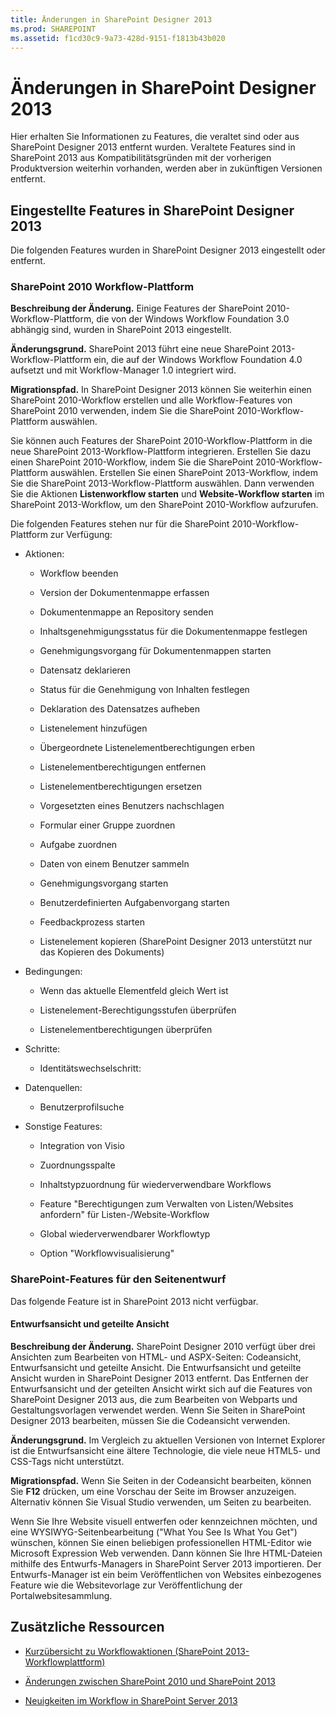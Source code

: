 ```yaml
---
title: Änderungen in SharePoint Designer 2013
ms.prod: SHAREPOINT
ms.assetid: f1cd30c9-9a73-428d-9151-f1813b43b020
---
```



# Änderungen in SharePoint Designer 2013
Hier erhalten Sie Informationen zu Features, die veraltet sind oder aus SharePoint Designer 2013 entfernt wurden. Veraltete Features sind in SharePoint 2013 aus Kompatibilitätsgründen mit der vorherigen Produktversion weiterhin vorhanden, werden aber in zukünftigen Versionen entfernt.
## Eingestellte Features in SharePoint Designer 2013
<a name="WhatsChangedSharePointDesigner2013_DiscontinuedFeatures"> </a>

Die folgenden Features wurden in SharePoint Designer 2013 eingestellt oder entfernt.
  
    
    

### SharePoint 2010 Workflow-Plattform
<a name="WhatsChangedSharePointDesigner2013_WorkflowPlatform"> </a>

 **Beschreibung der Änderung.** Einige Features der SharePoint 2010-Workflow-Plattform, die von der Windows Workflow Foundation 3.0 abhängig sind, wurden in SharePoint 2013 eingestellt.
  
    
    
 **Änderungsgrund.** SharePoint 2013 führt eine neue SharePoint 2013-Workflow-Plattform ein, die auf der Windows Workflow Foundation 4.0 aufsetzt und mit Workflow-Manager 1.0 integriert wird.
  
    
    
 **Migrationspfad.** In SharePoint Designer 2013 können Sie weiterhin einen SharePoint 2010-Workflow erstellen und alle Workflow-Features von SharePoint 2010 verwenden, indem Sie die SharePoint 2010-Workflow-Plattform auswählen.
  
    
    
Sie können auch Features der SharePoint 2010-Workflow-Plattform in die neue SharePoint 2013-Workflow-Plattform integrieren. Erstellen Sie dazu einen SharePoint 2010-Workflow, indem Sie die SharePoint 2010-Workflow-Plattform auswählen. Erstellen Sie einen SharePoint 2013-Workflow, indem Sie die SharePoint 2013-Workflow-Plattform auswählen. Dann verwenden Sie die Aktionen **Listenworkflow starten** und **Website-Workflow starten** im SharePoint 2013-Workflow, um den SharePoint 2010-Workflow aufzurufen.
  
    
    
Die folgenden Features stehen nur für die SharePoint 2010-Workflow-Plattform zur Verfügung:
  
    
    

- Aktionen:
    
  - Workflow beenden
    
  
  - Version der Dokumentenmappe erfassen
    
  
  - Dokumentenmappe an Repository senden
    
  
  - Inhaltsgenehmigungsstatus für die Dokumentenmappe festlegen
    
  
  - Genehmigungsvorgang für Dokumentenmappen starten
    
  
  - Datensatz deklarieren
    
  
  - Status für die Genehmigung von Inhalten festlegen
    
  
  - Deklaration des Datensatzes aufheben
    
  
  - Listenelement hinzufügen 
    
  
  - Übergeordnete Listenelementberechtigungen erben
    
  
  - Listenelementberechtigungen entfernen
    
  
  - Listenelementberechtigungen ersetzen
    
  
  - Vorgesetzten eines Benutzers nachschlagen
    
  
  - Formular einer Gruppe zuordnen
    
  
  - Aufgabe zuordnen
    
  
  - Daten von einem Benutzer sammeln
    
  
  - Genehmigungsvorgang starten
    
  
  - Benutzerdefinierten Aufgabenvorgang starten
    
  
  - Feedbackprozess starten
    
  
  - Listenelement kopieren (SharePoint Designer 2013 unterstützt nur das Kopieren des Dokuments)
    
  
- Bedingungen:
    
  - Wenn das aktuelle Elementfeld gleich Wert ist
    
  
  - Listenelement-Berechtigungsstufen überprüfen
    
  
  - Listenelementberechtigungen überprüfen
    
  
- Schritte:
    
  - Identitätswechselschritt:
    
  
- Datenquellen:
    
  - Benutzerprofilsuche
    
  
- Sonstige Features:
    
  - Integration von Visio
    
  
  - Zuordnungsspalte
    
  
  - Inhaltstypzuordnung für wiederverwendbare Workflows
    
  
  - Feature "Berechtigungen zum Verwalten von Listen/Websites anfordern" für Listen-/Website-Workflow
    
  
  - Global wiederverwendbarer Workflowtyp
    
  
  - Option "Workflowvisualisierung"
    
  

### SharePoint-Features für den Seitenentwurf
<a name="WhatsChangedSharePointDesigner2013_PageDesignFeatures"> </a>

Das folgende Feature ist in SharePoint 2013 nicht verfügbar.
  
    
    

#### Entwurfsansicht und geteilte Ansicht
<a name="WhatsChangedSharePointDesigner2013_DesignViewSplitView"> </a>

 **Beschreibung der Änderung.** SharePoint Designer 2010 verfügt über drei Ansichten zum Bearbeiten von HTML- und ASPX-Seiten: Codeansicht, Entwurfsansicht und geteilte Ansicht. Die Entwurfsansicht und geteilte Ansicht wurden in SharePoint Designer 2013 entfernt. Das Entfernen der Entwurfsansicht und der geteilten Ansicht wirkt sich auf die Features von SharePoint Designer 2013 aus, die zum Bearbeiten von Webparts und Gestaltungsvorlagen verwendet werden. Wenn Sie Seiten in SharePoint Designer 2013 bearbeiten, müssen Sie die Codeansicht verwenden.
  
    
    
 **Änderungsgrund.** Im Vergleich zu aktuellen Versionen von Internet Explorer ist die Entwurfsansicht eine ältere Technologie, die viele neue HTML5- und CSS-Tags nicht unterstützt.
  
    
    
 **Migrationspfad.** Wenn Sie Seiten in der Codeansicht bearbeiten, können Sie **F12** drücken, um eine Vorschau der Seite im Browser anzuzeigen. Alternativ können Sie Visual Studio verwenden, um Seiten zu bearbeiten.
  
    
    
Wenn Sie Ihre Website visuell entwerfen oder kennzeichnen möchten, und eine WYSIWYG-Seitenbearbeitung ("What You See Is What You Get") wünschen, können Sie einen beliebigen professionellen HTML-Editor wie Microsoft Expression Web verwenden. Dann können Sie Ihre HTML-Dateien mithilfe des Entwurfs-Managers in SharePoint Server 2013 importieren. Der Entwurfs-Manager ist ein beim Veröffentlichen von Websites einbezogenes Feature wie die Websitevorlage zur Veröffentlichung der Portalwebsitesammlung.
  
    
    

## Zusätzliche Ressourcen
<a name="WhatsChangedSharePointDesigner2013_AdditionalResources"> </a>


-  [Kurzübersicht zu Workflowaktionen (SharePoint 2013-Workflowplattform)](workflow-actions-quick-reference-sharepoint-2013-workflow-platform.md)
    
  
-  [Änderungen zwischen SharePoint 2010 und SharePoint 2013](http://technet.microsoft.com/de-de/library/ff607742%28v=office.15%29.aspx)
    
  
-  [Neuigkeiten im Workflow in SharePoint Server 2013](http://technet.microsoft.com/de-de/library/jj219638%28v=office.15%29.aspx)
    
  

  
    
    

